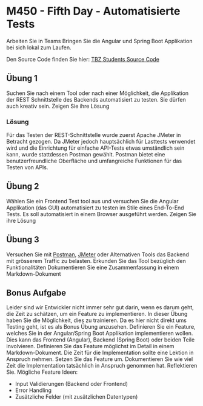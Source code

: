 # M450 - Fifth Day - Automatisierte Tests

Arbeiten Sie in Teams
Bringen Sie die Angular und Spring Boot Applikation bei sich lokal zum Laufen.

Den Source Code finden Sie
hier: [TBZ Students Source Code](https://github.com/TBZ-M450/M450---Applikationen-testen)

## Übung 1

Suchen Sie nach einem Tool oder nach einer Möglichkeit, die Applikation der REST Schnittstelle des Backends
automatisiert zu testen. Sie dürfen auch
kreativ sein.
Zeigen Sie ihre Lösung

### Lösung

Für das Testen der REST-Schnittstelle wurde zuerst Apache JMeter in Betracht gezogen. Da JMeter jedoch hauptsächlich für Lasttests verwendet wird und die Einrichtung für einfache API-Tests etwas umständlich sein kann, wurde stattdessen Postman gewählt. Postman bietet eine benutzerfreundliche Oberfläche und umfangreiche Funktionen für das Testen von APIs. 

## Übung 2

Wählen Sie ein Frontend Test tool aus und versuchen Sie die Angular Applikation (das GUI) automatisiert zu testen im
Stile eines End-To-End Tests.
Es soll automatisiert in einem Browser ausgeführt werden.
Zeigen Sie ihre Lösung

## Übung 3

Versuchen Sie mit [Postman](https://blog.postman.com/postman-api-performance-testing/), [JMeter]() oder Alternativen Tools das Backend mit grösserem Traffic zu belasten.
Erkunden Sie das Tool bezüglich den Funktionalitäten
Dokumentieren Sie eine Zusammenfassung in einem Markdown-Dokument

## Bonus Aufgabe

Leider sind wir Entwickler nicht immer sehr gut darin, wenn es darum geht, die Zeit zu schätzen, um ein Feature zu implementieren. In dieser Übung haben Sie die Möglichkeit, dies zu trainieren. Da es hier nicht direkt ums Testing geht, ist es als Bonus Übung anzusehen.
Definieren Sie ein Feature, welches Sie in der Angular/Spring Boot Applikation implementieren wollen. Dies kann das Frontend (Angular), Backend (Spring Boot) oder beiden Teile involvieren. Definieren Sie das Feature möglichst im Detail in einem Markdown-Dokument. Die Zeit für die Implementation sollte eine Lektion in Anspruch nehmen.
Setzen Sie das Feature um. Dokumentieren Sie wie viel Zeit die Implementation tatsächlich in Anspruch genommen hat. Reflektieren Sie.
Mögliche Feature Ideen:

- Input Validierungen (Backend oder Frontend)
- Error Handling
- Zusätzliche Felder (mit zusätzlichen Datentypen)

